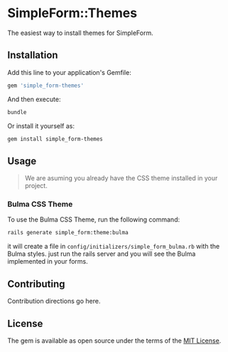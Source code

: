 # SimpleForm::Themes
The easiest way to install themes for SimpleForm.

## Installation
Add this line to your application's Gemfile:

```ruby
gem 'simple_form-themes'
```

And then execute:
```bash
bundle
```

Or install it yourself as:
```bash
gem install simple_form-themes
```

## Usage

> We are asuming you already have the CSS theme installed in your project.

### Bulma CSS Theme

To use the Bulma CSS Theme, run the following command:

```bash
rails generate simple_form:theme:bulma
```

it will create a file in `config/initializers/simple_form_bulma.rb` with the Bulma styles.
just run the rails server and you will see the Bulma implemented in your forms.


## Contributing
Contribution directions go here.

## License
The gem is available as open source under the terms of the [MIT License](https://opensource.org/licenses/MIT).
